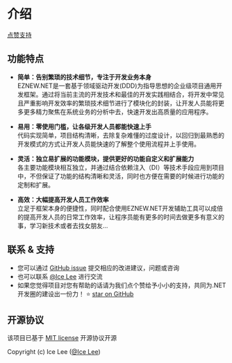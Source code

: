 # 介绍

<a class="github-button" href="https://github.com/eznew-net/EZNEW.Develop" data-icon="octicon-star" data-show-count="true" aria-label="Star jhildenbiddle/docsify-themeable on GitHub">点赞支持</a>

## 功能特点

- **简单：告别繁琐的技术细节，专注于开发业务本身**<br>
  EZNEW.NET是一套基于领域驱动开发(DDD)为指导思想的企业级项目通用开发框架。通过将当前主流的开发技术和最佳的开发实践相结合，将开发中常见且严重影响开发效率的繁琐技术细节进行了模块化的封装，让开发人员能将更多更多精力聚焦在系统业务的分析中去，快速开发出高质量的应用程序。

- **易用：零使用门槛，让各级开发人员都能快速上手**<br>
  代码实现简单，项目结构清晰，去除复杂难懂的过度设计，以回归到最熟悉的开发模式的方式让开发人员能快速的了解整个使用流程并上手使用。

- **灵活：独立易扩展的功能模块，提供更好的功能自定义和扩展能力**<br>
  各主要功能模块相互独立，并通过结合依赖注入（DI）等技术手段应用到项目中，不但保证了功能的结构清晰和灵活，同时也方便在需要的时候进行功能的定制和扩展。

- **高效：大幅提高开发人员工作效率**<br>
  立足于框架本身的便捷性，同时配合使用EZNEW.NET开发辅助工具可以成倍的提高开发人员的日常工作效率，让程序员能有更多的时间去做更多有意义的事，学习新技术或者去找女朋友...

## 联系 & 支持

- 您可以通过 [GitHub issue](https://github.com/eznew-net/Docs/issues) 提交相应的改进建议，问题或咨询
- 也可以联系 [@Ice Lee](https://github.com/lidingbin) 进行交流
- 如果您觉得项目对您有帮助的话请为我们点个赞给予小小的支持，共同为.NET开发圈的建设出一份力！ ⭐️ [star on GitHub](https://github.com/eznew-net/EZNEW.Develop)

## 开源协议

该项目已基于 [MIT license](https://github.com/eznew-net/Docs/blob/master/LICENSE) 开源协议开源

Copyright (c) Ice Lee ([@Ice Lee](https://github.com/lidingbin))

<!-- GitHub Buttons -->
<script async defer src="https://buttons.github.io/buttons.js"></script>